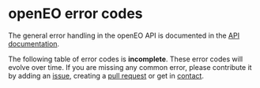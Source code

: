 # openEO error codes

The general error handling in the openEO API is documented in the [API documentation](reference.md#section/API-Principles/Error-Handling).

The following table of error codes is **incomplete**. These error codes will evolve over time. If you are missing any common error, please contribute it by adding an [issue](https://github.com/Open-EO/openeo-api/issues/new), creating a [pull request](https://github.com/Open-EO/openeo-api/pulls) or get in [contact](/contact.md).

<ErrorCodes />